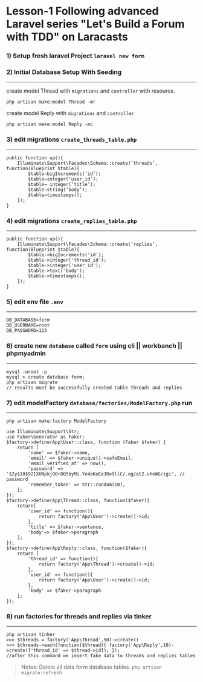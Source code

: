 Lesson-1 Following advanced Laravel series "Let's Build a Forum with TDD" on Laracasts
===
### 1) Setup fresh laravel Project `laravel new form`
### 2) Initial Database Setup With Seeding
---
create model Thread with `migrations` and `controller` with resource. 
```
php artisan make:model Thread -mr
```
create model Reply with `migrations` and `controller`
```
php artisan make:model Reply -mc 
```
### 3) edit migrations `create_threads_table.php`
---
```
public function up(){
    Illuminate\Support\Facades\Schema::create(‘threads’, function(Blueprint $table){
        $table→bigIncrements(‘id’);
        $table→integer(‘user_id’);
        $table→ integer(‘title’);
        $table→string(‘body’);
        $table→timestamps(); 
    });
}
```
### 4) edit migrations `create_replies_table.php`
---
```
public function up(){
	Illuminate\Support\Facades\Schema::create(‘replies’, function(Blueprint $table){
        $table->bigIncrements('id');
        $table->integer('thread_id');
        $table->integer('user_id');
        $table->text('body');
        $table->timestamps(); 
    });
}
```
### 5) edit env file `.env`
---
```
DB_DATABASE=form
DB_USERNAME=root
DB_PASSWORD=123
```
### 6) create new `database` called `form` using cli || workbanch || phpmyadmin
---
```
mysql -uroot -p
mysql > create database form;
php artisan migrate 
// results must be successfully created table threads and replies
```
### 7) edit modelFactory `database/factories/ModelFactory.php` run
---
```
php artisan make:factory ModelFactory
```
```
use Illuminate\Support\Str;
use Faker\Generator as Faker;
$factory->define(App\User::class, function (Faker $faker) {
    return [
        'name' => $faker->name,
        'email' => $faker->unique()->safeEmail,
        'email_verified_at' => now(),
        'password' => '$2y$10$92IXUNpkjO0rOQ5byMi.Ye4oKoEa3Ro9llC/.og/at2.uheWG/igi', // password
        'remember_token' => Str::random(10),
    ];
});
$factory->define(App\Thread::class, function($faker){
    return[
        'user_id' => function(){
            return factory('App\User')->create()->id;
        },
        'title' => $faker->sentence,
        'body'=> $faker->paragraph
    ];
});
$factory->define(App\Reply::class, function($faker){
    return [
        'thread_id' => function(){
            return factory('App\Thread')->create()->id;
        },
        'user_id' => function(){
            return factory('App\User')->create()->id;
        },
        'body' => $faker->paragraph
    ];
});
```
### 8) run factories for threads and replies via tinker
---
```
php artisan tinker
>>> $threads = factory('App\Thread',50)->create()
>>> $threads->each(function($thread){ factory('App\Reply',10)->create(['thread_id' => $thread->id]); });
//after this command we insert fake data to threads and replies tables 
```
> Notes: Delete all data form database tables.
`php artisan migrate:refresh`
